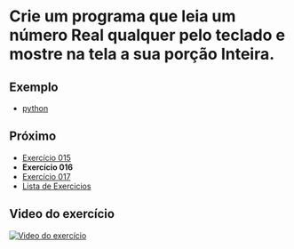 # Crie um programa que leia um número Real qualquer pelo teclado e mostre na tela a sua porção Inteira.

## Exemplo

- [python](python)

## Próximo

- [Exercício 015](../015)
- **Exercício 016**
- [Exercício 017](../017)
- [Lista de Exercicios](../)

## Video do exercício

[![Video do exercício](https://img.youtube.com/vi/-iSbDpl5Jhw/maxresdefault.jpg)](https://youtu.be/-iSbDpl5Jhw)